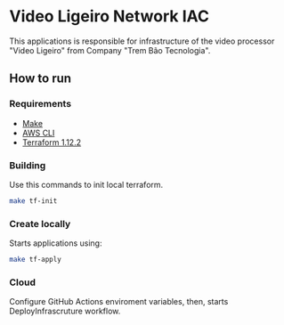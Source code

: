 # Video Ligeiro Network IAC

This applications is responsible for infrastructure of the video processor "Video Ligeiro" from Company "Trem Bão Tecnologia".

## How to run

### Requirements

- [Make](https://www.gnu.org/software/make/)
- [AWS CLI](https://aws.amazon.com/pt/cli/)
- [Terraform 1.12.2](https://developer.hashicorp.com/terraform/install?product_intent=terraform)

### Building

Use this commands to init local terraform.

```bash
make tf-init
```

### Create locally

Starts applications using:

```bash
make tf-apply
```

### Cloud

Configure GitHub Actions enviroment variables, then, starts DeployInfrascruture workflow.
